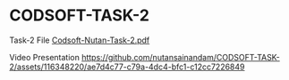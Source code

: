 # CODSOFT-TASK-2

Task-2 File 
[Codsoft-Nutan-Task-2.pdf](https://github.com/nutansainandam/CODSOFT-TASK-2/files/15448334/Codsoft-Nutan-Task-2.pdf)

Video Presentation
https://github.com/nutansainandam/CODSOFT-TASK-2/assets/116348220/ae7d4c77-c79a-4dc4-bfc1-c12cc7226849


